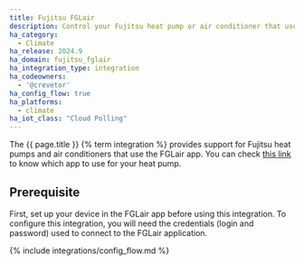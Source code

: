 ```yaml
---
title: Fujitsu FGLair
description: Control your Fujitsu heat pump or air conditioner that uses the FGLair app
ha_category:
  - Climate
ha_release: 2024.9
ha_domain: fujitsu_fglair
ha_integration_type: integration
ha_codeowners:
  - '@crevetor'
ha_config_flow: true
ha_platforms:
  - climate
ha_iot_class: "Cloud Polling"
---
```


The {{ page.title }} {% term integration %} provides support for Fujitsu heat pumps and air conditioners that use the FGLair app.
You can check [this link](https://www.fujitsu-general.com/global/support/faq/airstage-mobile/0127.html) to know which app to use for your heat pump.

## Prerequisite

First, set up your device in the FGLair app before using this integration.
To configure this integration, you will need the credentials (login and password) used to connect to the FGLair application.

{% include integrations/config_flow.md %}
